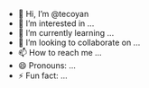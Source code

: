 - 👋 Hi, I’m @tecoyan
- 👀 I’m interested in ...
- 🌱 I’m currently learning ...
- 💞️ I’m looking to collaborate on ...
- 📫 How to reach me ...
- 😄 Pronouns: ...
- ⚡ Fun fact: ...

<!---
tecoyan/tecoyan is a ✨ special ✨ repository because its `README.md` (this file) appears on your GitHub profile.
You can click the Preview link to take a look at your changes.
--->
